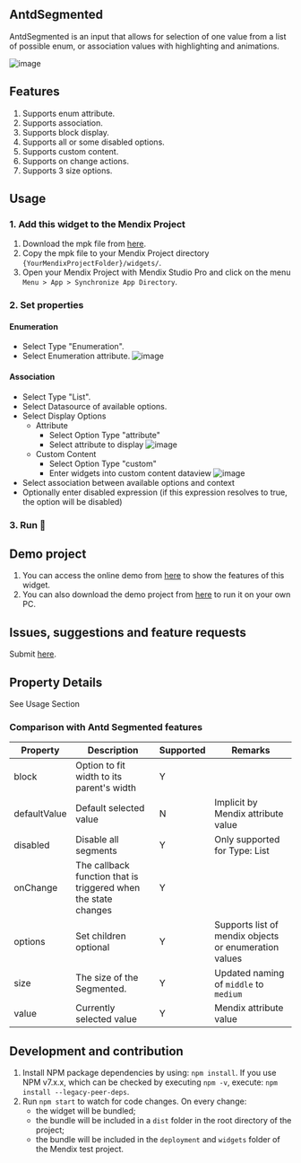 ## AntdSegmented
AntdSegmented is an input that allows for selection of one value from a list of possible enum, or association values with highlighting and animations.

![image](https://github.com/jonathan-schmitt-mx/mendix-antd-segmented/assets/98909328/9ac27eac-cd4e-48b3-9e73-72ea1bd6f6ec)

## Features
1. Supports enum attribute.
2. Supports association.
3. Supports block display.
4. Supports all or some disabled options.
5. Supports custom content.
6. Supports on change actions.
7. Supports 3 size options.

## Usage

### 1. Add this widget to the Mendix Project

1. Download the mpk file from [here](https://github.com/jonathan-schmitt-mx/mendix-antd-segmented/releases).
2. Copy the mpk file to your Mendix Project directory `{YourMendixProjectFolder}/widgets/`.
3. Open your Mendix Project with Mendix Studio Pro and click on the menu `Menu > App > Synchronize App Directory`.

### 2. Set properties

#### Enumeration
* Select Type "Enumeration".
* Select Enumeration attribute.
![image](https://github.com/jonathan-schmitt-mx/mendix-antd-segmented/assets/98909328/2f71377c-a47d-4508-9b8e-327501916be9)

#### Association
* Select Type "List".
* Select Datasource of available options.
* Select Display Options
    - Attribute
        * Select Option Type "attribute"
        * Select attribute to display
          ![image](https://github.com/jonathan-schmitt-mx/mendix-antd-segmented/assets/98909328/1641ff92-db64-4611-9d48-4722f38a6652)
    - Custom Content
        * Select Option Type "custom"
        * Enter widgets into custom content dataview
          ![image](https://github.com/jonathan-schmitt-mx/mendix-antd-segmented/assets/98909328/9611d8d3-38de-405b-ba7b-7d6033ff8e7e)
* Select association between available options and context
* Optionally enter disabled expression (if this expression resolves to true, the option will be disabled)

### 3. Run 🙂

## Demo project
1. You can access the online demo from [here](https://demo-antdwidgets100.apps.ap-2a.mendixcloud.com) to show the features of this widget.   
2. You can also download the demo project from [here](https://github.com/zjh1943/mendx-antd-widgets-show) to run it on your own PC.

## Issues, suggestions and feature requests
Submit [here](https://github.com/jonathan-schmitt-mx/mendix-antd-segmented/issues).

## Property Details
See Usage Section

### Comparison with Antd Segmented features

| Property | Description | Supported | Remarks |
| --- | --- | --- | --- |
| block | Option to fit width to its parent\'s width | Y |  |
| defaultValue | Default selected value | N | Implicit by Mendix attribute value |
| disabled | Disable all segments | Y | Only supported for Type: List |
| onChange | The callback function that is triggered when the state changes | Y |  |
| options | Set children optional | Y | Supports list of mendix objects or enumeration values |
| size | The size of the Segmented. | Y | Updated naming of `middle` to `medium` |
| value | Currently selected value | Y | Mendix attribute value |

## Development and contribution

1. Install NPM package dependencies by using: `npm install`. If you use NPM v7.x.x, which can be checked by executing `npm -v`, execute: `npm install --legacy-peer-deps`.
1. Run `npm start` to watch for code changes. On every change:
    - the widget will be bundled;
    - the bundle will be included in a `dist` folder in the root directory of the project;
    - the bundle will be included in the `deployment` and `widgets` folder of the Mendix test project.
